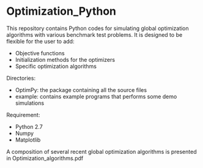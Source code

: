 # Optimization_Python

This repository contains Python codes for simulating global optimization algorithms with various benchmark test problems. It is designed to be flexible for the user to add:

  + Objective functions
  + Initialization methods for the optimizers
  + Specific optimization algorithms

Directories:

  + OptimPy: the package containing all the source files
  + example: contains example programs that performs some demo simulations
  
Requirement:

  + Python 2.7
  + Numpy
  + Matplotlib

A composition of several recent global optimization algorithms is presented in Optimization_algorithms.pdf

